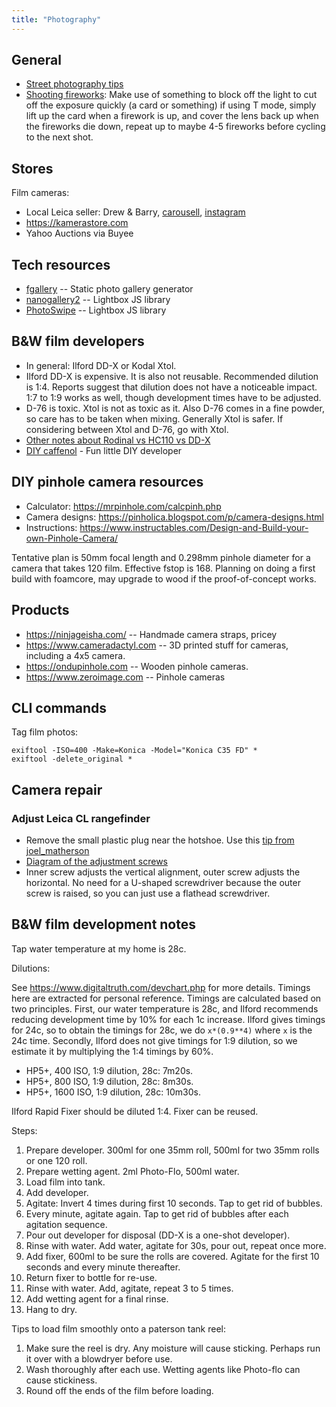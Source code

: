 ```yaml
---
title: "Photography"
---
```


## General

- [Street photography tips](https://jamesmaherphotography.com/street_photography/what-is-street-photography/)
- [Shooting fireworks](https://www.reddit.com/r/AnalogCommunity/comments/w683ap/fireworks_on_120_slide_film_a_surprising_success/): Make use of something to block off the light to cut off the exposure quickly (a card or something) if using T mode, simply lift up the card when a firework is up, and cover the lens back up when the fireworks die down, repeat up to maybe 4-5 fireworks before cycling to the next shot.

## Stores

Film cameras:

- Local Leica seller: Drew & Barry, [carousell](https://www.carousell.sg/u/leicaphilia/), [instagram](https://www.instagram.com/DREWANDBARRY/)
- https://kamerastore.com
- Yahoo Auctions via Buyee

## Tech resources

- [fgallery](https://www.thregr.org/%7Ewavexx/software/fgallery/) -- Static photo gallery generator
- [nanogallery2](https://nanogallery2.nanostudio.org/) -- Lightbox JS library
- [PhotoSwipe](https://photoswipe.com/) -- Lightbox JS library

## B&W film developers

- In general: Ilford DD-X or Kodal Xtol.
- Ilford DD-X is expensive. It is also not reusable. Recommended dilution is
  1:4. Reports suggest that dilution does not have a noticeable impact. 1:7 to
  1:9 works as well, though development times have to be adjusted.
- D-76 is toxic. Xtol is not as toxic as it. Also D-76 comes in a fine powder,
  so care has to be taken when mixing. Generally Xtol is safer. If considering
  between Xtol and D-76, go with Xtol.
- [Other notes about Rodinal vs HC110 vs DD-X](https://www.reddit.com/r/Darkroom/comments/w3g14o/alternatives_to_ddx/igwsvsb/)
- [DIY caffenol](https://www.caffenol.org/recipes/) - Fun little DIY developer

## DIY pinhole camera resources

- Calculator: https://mrpinhole.com/calcpinh.php
- Camera designs: https://pinholica.blogspot.com/p/camera-designs.html
- Instructions: https://www.instructables.com/Design-and-Build-your-own-Pinhole-Camera/

Tentative plan is 50mm focal length and 0.298mm pinhole diameter for a camera
that takes 120 film. Effective fstop is 168. Planning on doing a first build
with foamcore, may upgrade to wood if the proof-of-concept works.

## Products

- https://ninjageisha.com/ -- Handmade camera straps, pricey
- https://www.cameradactyl.com -- 3D printed stuff for cameras, including a 4x5 camera.
- https://ondupinhole.com -- Wooden pinhole cameras.
- https://www.zeroimage.com -- Pinhole cameras

## CLI commands

Tag film photos:

```
exiftool -ISO=400 -Make=Konica -Model="Konica C35 FD" *
exiftool -delete_original *
```

## Camera repair

### Adjust Leica CL rangefinder

- Remove the small plastic plug near the hotshoe. Use this [tip from joel\_matherson](https://www.photo.net/forums/topic/34892-leica-cl-rangefinder-adjustment/)
- [Diagram of the adjustment screws](https://www.photrio.com/forum/threads/leica-minolta-cl-rangefinder-adjustment.171412/)
- Inner screw adjusts the vertical alignment, outer screw adjusts the
  horizontal. No need for a U-shaped screwdriver because the outer screw is
  raised, so you can just use a flathead screwdriver.

## B&W film development notes

Tap water temperature at my home is 28c.

Dilutions:

See https://www.digitaltruth.com/devchart.php for more details. Timings here
are extracted for personal reference. Timings are calculated based on two principles. First, our water temperature is 28c, and Ilford recommends reducing development time by 10% for each 1c increase. Ilford gives timings for 24c, so to obtain the timings for 28c, we do `x*(0.9**4)` where `x` is the 24c time. Secondly, Ilford does not give timings for 1:9 dilution, so we estimate it by multiplying the 1:4 timings by 60%.

- HP5+, 400 ISO, 1:9 dilution, 28c: 7m20s.
- HP5+, 800 ISO, 1:9 dilution, 28c: 8m30s.
- HP5+, 1600 ISO, 1:9 dilution, 28c: 10m30s.

Ilford Rapid Fixer should be diluted 1:4. Fixer can be reused.

Steps:

1. Prepare developer. 300ml for one 35mm roll, 500ml for two 35mm rolls or one 120 roll.
2. Prepare wetting agent. 2ml Photo-Flo, 500ml water.
2. Load film into tank.
3. Add developer.
4. Agitate: Invert 4 times during first 10 seconds. Tap to get rid of bubbles.
5. Every minute, agitate again. Tap to get rid of bubbles after each agitation sequence.
6. Pour out developer for disposal (DD-X is a one-shot developer).
7. Rinse with water. Add water, agitate for 30s, pour out, repeat once more.
8. Add fixer, 600ml to be sure the rolls are covered. Agitate for the first 10 seconds and every minute thereafter.
9. Return fixer to bottle for re-use.
10. Rinse with water. Add, agitate, repeat 3 to 5 times.
11. Add wetting agent for a final rinse.
12. Hang to dry.

Tips to load film smoothly onto a paterson tank reel:

1. Make sure the reel is dry. Any moisture will cause sticking. Perhaps run it over with a blowdryer before use.
2. Wash thoroughly after each use. Wetting agents like Photo-flo can cause stickiness.
3. Round off the ends of the film before loading.
